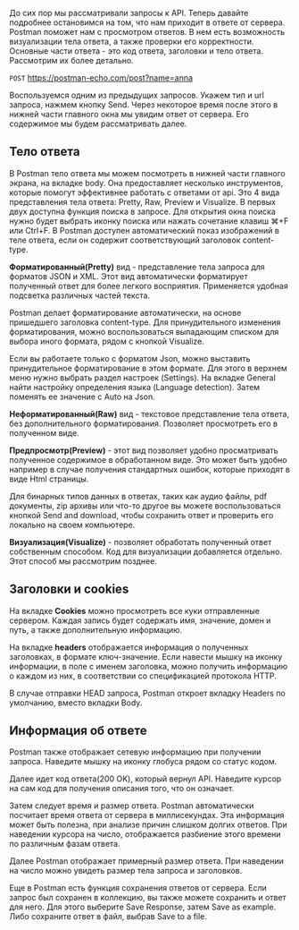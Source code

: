 До сих пор мы рассматривали запросы к API. Теперь давайте подробнее остановимся на том, что нам приходит в ответе от сервера. Postman поможет нам с просмотром ответов. В нем есть возможность визуализации тела ответа, а также проверки его корректности. Основные части ответа - это код ответа, заголовки и тело ответа. Рассмотрим их более детально.

`POST` https://postman-echo.com/post?name=anna

Воспользуемся одним из предыдущих запросов. Укажем тип и url запроса, нажмем кнопку Send. Через некоторое время после этого в нижней части главного окна мы увидим ответ от сервера. Его содержимое мы будем рассматривать далее.

## Тело ответа

В Postman тело ответа мы можем посмотреть в нижней части главного экрана, на вкладке body. Она предоставляет несколько инструментов, которые помогут эффективнее работать с ответами от api. Это 4 вида представления тела ответа: Pretty, Raw, Preview и Visualize. В первых двух доступна функция поиска в запросе. Для открытия окна поиска нужно будет выбрать иконку поиска или нажать сочетание клавиш ⌘+F или Ctrl+F. В Postman доступен автоматический показ изображений в теле ответа, если он содержит соответствующий заголовок content-type.

**Форматированный(Pretty)** вид - представление тела запроса для форматов JSON и XML. Этот вид автоматически форматирует полученный ответ для более легкого восприятия. Применяется удобная подсветка различных частей текста.

Postman делает форматирование автоматически, на основе пришедшего заголовка content-type. Для принудительного изменения форматирования, можно воспользоваться выпадающим списком для выбора иного формата, рядом с кнопкой Visualize.

Если вы работаете только с форматом Json, можно выставить принудительное форматирование в этом формате. Для этого в верхнем меню нужно выбрать раздел настроек (Settings). На вкладке General найти настройку определения языка (Language detection). Затем поменять ее значение с Auto на Json.

**Неформатированный(Raw)** вид - текстовое представление тела ответа, без дополнительного форматирования. Позволяет просмотреть его в полученном виде.

**Предпросмотр(Preview)** - этот вид позволяет удобно просматривать полученное содержимое в обработанном виде. Это может быть удобно например в случае получения стандартных ошибок, которые приходят в виде Html страницы.

Для бинарных типов данных в ответах, таких как аудио файлы, pdf документы, zip архивы или что-то другое вы можете воспользоваться кнопкой Send and download, чтобы сохранить ответ и проверить его локально на своем компьютере.

**Визуализация(Visualize)** - позволяет обработать полученный ответ собственным способом. Код для визуализации добавляется отдельно. Этот способ мы рассмотрим позднее.

## Заголовки и cookies

На вкладке **Cookies** можно просмотреть все куки отправленные сервером. Каждая запись будет содержать имя, значение, домен и путь, а также дополнительную информацию.

На вкладке **headers** отображается информация о полученных заголовках, в формате ключ-значение. Если навести мышку на иконку информации, в поле с именем заголовка, можно получить информацию о каждом из них, в соответствии со спецификацией протокола HTTP.

В случае отправки HEAD запроса, Postman откроет вкладку Headers по умолчанию, вместо вкладки Body.

## Информация об ответе

Postman также отображает сетевую информацию при получении запроса. Наведите мышку на иконку глобуса рядом со статус кодом.

Далее идет код ответа(200 OK), который вернул API. Наведите курсор на сам код для получения описания того, что он означает.

Затем следует время и размер ответа. Postman автоматически посчитает время ответа от сервера в миллисекундах. Эта информация может быть полезна, при анализе причин слишком долгих ответов. При наведении курсора на число, отображается разбиение этого времени по различным фазам ответа.

Далее Postman отображает примерный размер ответа. При наведении на число можно увидеть размер тела запроса и заголовков.

Еще в Postman есть функция сохранения ответов от сервера. Если запрос был сохранен в коллекцию, вы также можете сохранить и ответ для него. Для этого выберите Save Response, затем Save as example. Либо сохраните ответ в файл, выбрав Save to a file.

